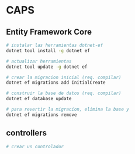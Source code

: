 # CAPS

## Entity Framework Core
```bash
# instalar las herramientas dotnet-ef
dotnet tool install -g dotnet ef

# actualizar herramientas 
dotnet tool update -g dotnet ef

# crear la migracion inicial (req. compilar)
dotnet ef migrations add InitialCreate 

# construir la base de datos (req. compilar)
dotnet ef database update

# para revertir la migracion, elimina la base y
dotnet ef migrations remove
```
## controllers 
```bash
# crear un controlador 

```
<!-- hola -->
